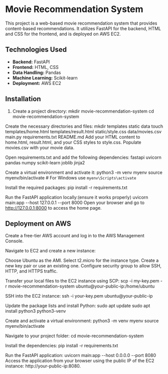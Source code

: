 # Movie Recommendation System

This project is a web-based movie recommendation system that provides content-based recommendations. It utilizes FastAPI for the backend, HTML and CSS for the frontend, and is deployed on AWS EC2.

## Technologies Used

- **Backend:** FastAPI
- **Frontend:** HTML, CSS
- **Data Handling:** Pandas
- **Machine Learning:** Scikit-learn
- **Deployment:** AWS EC2

## Installation

1. Create a project directory:
   mkdir movie-recommendation-system
   cd movie-recommendation-system
   
Create the necessary directories and files:
mkdir templates static data
touch templates/home.html templates/result.html static/style.css data/movies.csv main.py requirements.txt README.md
Add your HTML content to home.html, result.html, and your CSS styles to style.css. Populate movies.csv with your movie data.

Open requirements.txt and add the following dependencies:
fastapi
uvicorn
pandas
numpy
scikit-learn
joblib
jinja2


Create a virtual environment and activate it:
python3 -m venv myenv
source myenv/bin/activate  # For Windows use `myenv\Scripts\activate`

Install the required packages:
pip install -r requirements.txt

Run the FastAPI application locally:(ensure it works properly)
uvicorn main:app --host 127.0.0.1 --port 8000
Open your browser and go to http://127.0.0.1:8000 to access the home page.

## Deployment on AWS
Create a free-tier AWS account and log in to the AWS Management Console.

Navigate to EC2 and create a new instance:

Choose Ubuntu as the AMI.
Select t2.micro for the instance type.
Create a new key pair or use an existing one.
Configure security group to allow SSH, HTTP, and HTTPS traffic.

Transfer your local files to the EC2 instance using SCP:
scp -i my-key.pem -r movie-recommendation-system ubuntu@your-public-ip:/home/ubuntu

SSH into the EC2 instance:
ssh -i your-key.pem ubuntu@your-public-ip

Update the package lists and install Python:
sudo apt update
sudo apt install python3 python3-venv

Create and activate a virtual environment:
python3 -m venv myenv
source myenv/bin/activate

Navigate to your project folder:
cd movie-recommendation-system

Install the dependencies:
pip install -r requirements.txt


Run the FastAPI application:
uvicorn main:app --host 0.0.0.0 --port 8080
Access the application from your browser using the public IP of the EC2 instance: http://your-public-ip:8080.

